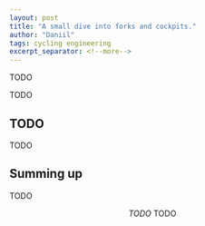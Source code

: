```yaml
---
layout: post
title: "A small dive into forks and cockpits."
author: "Daniil"
tags: cycling engineering
excerpt_separator: <!--more-->
---
```


TODO

<!--more-->

TODO

## TODO

TODO

## Summing up

TODO

<center><em>TODO
</em>TODO</center>
